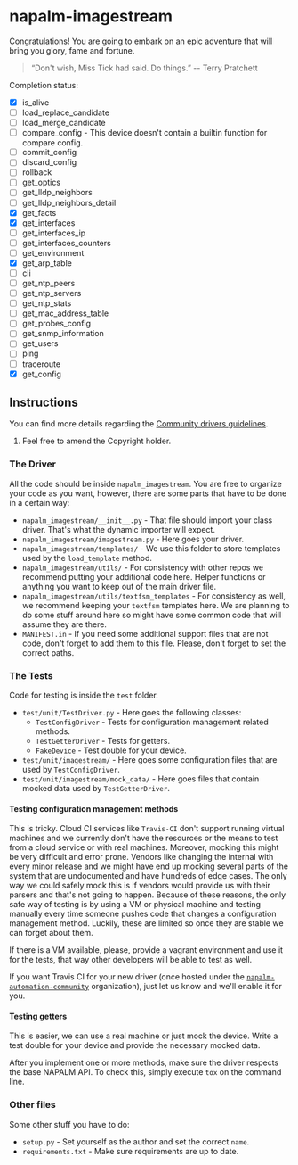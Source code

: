 # napalm-imagestream

Congratulations! You are going to embark on an epic adventure that will bring you glory, fame and
fortune.

> “Don't wish, Miss Tick had said. Do things.”
> -- Terry Pratchett


Completion status:
- [x] is_alive
- [ ] load_replace_candidate
- [ ] load_merge_candidate
- [ ] compare_config - This device doesn't contain a builtin function for compare config.
- [ ] commit_config
- [ ] discard_config
- [ ] rollback
- [ ] get_optics
- [ ] get_lldp_neighbors
- [ ] get_lldp_neighbors_detail
- [x] get_facts
- [x] get_interfaces
- [ ] get_interfaces_ip
- [ ] get_interfaces_counters
- [ ] get_environment
- [x] get_arp_table
- [ ] cli
- [ ] get_ntp_peers 
- [ ] get_ntp_servers
- [ ] get_ntp_stats
- [ ] get_mac_address_table
- [ ] get_probes_config 
- [ ] get_snmp_information
- [ ] get_users
- [ ] ping
- [ ] traceroute
- [x] get_config

## Instructions

You can find more details regarding the [Community drivers guidelines](http://napalm.readthedocs.io/en/develop/contributing/drivers.html).
1. Feel free to amend the Copyright holder.

### The Driver

All the code should be inside `napalm_imagestream`. You are free to organize your code as you want,
however, there are some parts that have to be done in a certain way:

* `napalm_imagestream/__init__.py` - That file should import your class driver. That's what the
dynamic importer will expect.
* `napalm_imagestream/imagestream.py` - Here goes your driver.
* `napalm_imagestream/templates/` - We use this folder to store templates used by the `load_template`
method.
* `napalm_imagestream/utils/` - For consistency with other repos we recommend putting your additional
code here. Helper functions or anything you want to keep out of the main driver file.
* `napalm_imagestream/utils/textfsm_templates` - For consistency as well, we recommend keeping your
`textfsm` templates here. We are planning to do some stuff around here so might have some common
code that will assume they are there.
* `MANIFEST.in` - If you need some additional support files that are not code, don't forget to add
them to this file. Please, don't forget to set the correct paths.

### The Tests

Code for testing is inside the `test` folder.

* `test/unit/TestDriver.py` - Here goes the following classes:
  * `TestConfigDriver` - Tests for configuration management related methods.
  * `TestGetterDriver` - Tests for getters.
  * `FakeDevice` - Test double for your device.
* `test/unit/imagestream/` - Here goes some configuration files that are used by `TestConfigDriver`.
* `test/unit/imagestream/mock_data/` - Here goes files that contain mocked data used by
                                    `TestGetterDriver`.

#### Testing configuration management methods

This is tricky. Cloud CI services like `Travis-CI` don't support running virtual machines and
we currently don't have the resources or the means to test from a cloud service or with real
machines. Moreover, mocking this might be very difficult and error prone. Vendors like changing
the internal with every minor release and we might have end up mocking several parts of the system
that are undocumented and have hundreds of edge cases. The only way we could safely mock this is
if vendors would provide us with their parsers and that's not going to happen. Because of these
reasons, the only safe way of testing is by using a VM or physical machine and testing manually
every time someone pushes code that changes a configuration management method. Luckily, these are
limited so once they are stable we can forget about them.

If there is a VM available, please, provide a vagrant environment and use it for the tests,
that way other developers will be able to test as well.

If you want Travis CI for your new driver (once hosted under the
[`napalm-automation-community`](https://github.com/napalm-automation-community)
organization), just let us know and we'll enable it for you.

#### Testing getters

This is easier, we can use a real machine or just mock the device. Write a test double for your
device and provide the necessary mocked data.

After you implement one or more methods, make sure the driver respects the base
NAPALM API. To check this, simply execute ``tox`` on the command line.

### Other files

Some other stuff you have to do:

* `setup.py` - Set yourself as the author and set the correct `name`.
* `requirements.txt` - Make sure requirements are up to date.
